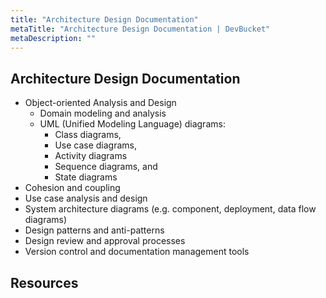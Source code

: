 ```yaml
---
title: "Architecture Design Documentation"
metaTitle: "Architecture Design Documentation | DevBucket"
metaDescription: ""
---
```


## Architecture Design Documentation
- Object-oriented Analysis and Design
  - Domain modeling and analysis
  - UML (Unified Modeling Language) diagrams: 
    - Class diagrams, 
    - Use case diagrams, 
    - Activity diagrams
    - Sequence diagrams, and 
    - State diagrams
- Cohesion and coupling
- Use case analysis and design
- System architecture diagrams (e.g. component, deployment, data flow diagrams)
- Design patterns and anti-patterns
- Design review and approval processes
- Version control and documentation management tools

## Resources

